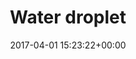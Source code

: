 ---
title:		"Water droplet"
type:		"photos"
mediatype:		"upload"
location:		"Howth, Ireland"
date:		"2017-04-01 15:23:22+00:00"
album:		"nature"
filename:		"leaves-water.md"
series:		"plants"
cl_public_id:		"nature/leaves-water"
cl_version:		1497005082
format:		"tiff"
bytes:		4251628
width:		2560
height:		1440
colours:
- "#010101"
- "#6B8934"
- "#0A1E01"
- "#273506"
- "#A1BE54"
- "#52740E"
- "#343F16"
- "#332D15"
- "#747D34"
- "#E1D9D0"
- "#BECB5D"
- "#0A0301"
- "#1D1904"
- "#2A1D13"
exposure_mode:		"Auto"
program:		"Aperture-priority AE"
aperture:		"2.8"
focal_length:		"70.0 mm"
iso:		"100"
shutter_speed:		"1/1000"
metering:		"Multi-segment"
flash:		"Off, Did not fire"
white_balance:		"Custom"
colour_temp:		"5300"
has_crop:		"false"
orientation:		"Horizontal (normal)"
camera_model:		"NIKON D800"
lens_info:		"24-70mm f/2.8"
artist:		"No artist info"
x_resolution:		"300"
y_resolution:		"300"
---